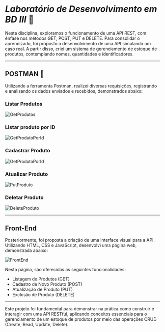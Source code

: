 # *Laboratório de Desenvolvimento em BD III* 📄

Nesta disciplina, exploramos o funcionamento de uma API REST, com ênfase nos métodos GET, POST, PUT e DELETE. Para consolidar o aprendizado, foi proposto o desenvolvimento de uma API simulando um caso real. A partir disso, criei um sistema de gerenciamento de estoque de produtos, contemplando nomes, quantidades e identificadores.

****

## POSTMAN 💬

Utilizando a ferramenta Postman, realizei diversas requisições, registrando e analisando os dados enviados e recebidos, demonstrados abaixo:

### Listar Produtos

![GetProdutos](https://github.com/AndreMeneses0103/bertoti/assets/89109574/bab76bb1-81f9-4266-a143-04722e9615e2)

### Listar produto por ID

![GetProdutoPorId](https://github.com/AndreMeneses0103/bertoti/assets/89109574/1370a1fe-0fa3-4a36-8874-6880e9b49d1b)

### Cadastrar Produto

![GetProdutoPorId](https://github.com/AndreMeneses0103/bertoti/assets/89109574/dfa38d03-8f95-4d26-8972-7b17140b6801)

### Atualizar Produto

![PutProduto](https://github.com/AndreMeneses0103/bertoti/assets/89109574/1cbce85f-4b0a-4f08-827a-b1fad3274e47)

### Deletar Produto

![DeleteProduto](https://github.com/AndreMeneses0103/bertoti/assets/89109574/051eb16c-b793-4f28-a7b2-6fefcb479136)

****

## Front-End

Posteriormente, foi proposta a criação de uma interface visual para a API. Utilizando HTML, CSS e JavaScript, desenvolvi uma página web, demonstrada abaixo:

![FrontEnd](https://github.com/AndreMeneses0103/bertoti/assets/89109574/e519d1ee-7b0b-438a-b2b4-a08f49d6e7cb)

Nesta página, são oferecidas as seguintes funcionalidades:

  - Listagem de Produtos (GET)
  - Cadastro de Novo Produto (POST)
  - Atualização de Produto (PUT)
  - Exclusão de Produto (DELETE)

****

Este projeto foi fundamental para demonstrar na prática como construir e interagir com uma API RESTful, aplicando conceitos essenciais para o gerenciamento de um estoque de produtos por meio das operações CRUD (Create, Read, Update, Delete).
